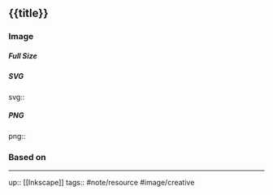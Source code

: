 ## {{title}}

### Image

##### Full Size



##### SVG

svg:: 

##### PNG

png:: 

### Based on



---
up:: [[Inkscape]]
tags:: #note/resource #image/creative 